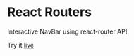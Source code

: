 # React Routers
Interactive NavBar using react-router API

Try it [live](https://kaycmendes.github.io/course-directory/#/course-directory/)
